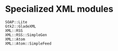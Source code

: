 # Specialized XML modules

```
SOAP::Lite
Gtk2::GladeXML
XML::RSS
XML::RSS::SimpleGen
XML::Atom
XML::Atom::SimpleFeed
```



